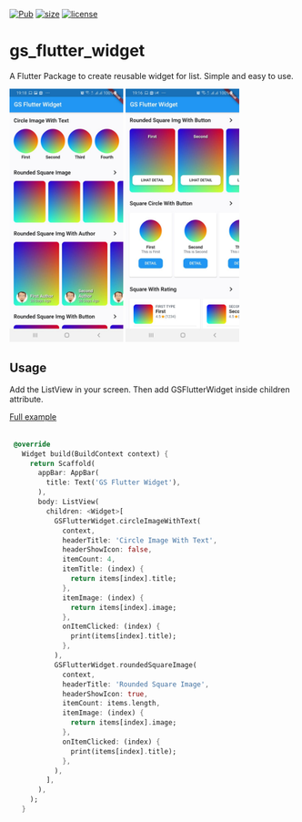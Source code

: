 [![Pub](https://img.shields.io/pub/v/gs_flutter_widget)](https://pub.dev/packages/gs_flutter_widget)
[![size](https://img.shields.io/github/repo-size/ming290496/gs_flutter_widget?label=size)](https://pub.dev/packages/gs_flutter_widget)
[![license](https://img.shields.io/github/license/ming290496/gs_flutter_widget)](https://github.com/ming290496/gs_flutter_widget/blob/master/LICENSE)

# gs_flutter_widget
A Flutter Package to create reusable widget for list. Simple and easy to use.

<img src="https://github.com/ming290496/gs_flutter_widget/blob/master/example/img/4.jpeg?raw=true" width="200"/>

<img src="https://github.com/ming290496/gs_flutter_widget/blob/master/example/img/3.jpeg?raw=true" width="200"/>

## Usage

Add the ListView in your screen. Then add GSFlutterWidget inside children attribute.

[Full example](https://github.com/ming290496/gs_flutter_widget/tree/master/example)

 ```dart

  @override
    Widget build(BuildContext context) {
      return Scaffold(
        appBar: AppBar(
          title: Text('GS Flutter Widget'),
        ),
        body: ListView(
          children: <Widget>[
            GSFlutterWidget.circleImageWithText(
              context,
              headerTitle: 'Circle Image With Text',
              headerShowIcon: false,
              itemCount: 4,
              itemTitle: (index) {
                return items[index].title;
              },
              itemImage: (index) {
                return items[index].image;
              },
              onItemClicked: (index) {
                print(items[index].title);
              },
            ),
            GSFlutterWidget.roundedSquareImage(
              context,
              headerTitle: 'Rounded Square Image',
              headerShowIcon: true,
              itemCount: items.length,
              itemImage: (index) {
                return items[index].image;
              },
              onItemClicked: (index) {
                print(items[index].title);
              },
            ),
          ],
        ),
      );
    }

 ```
